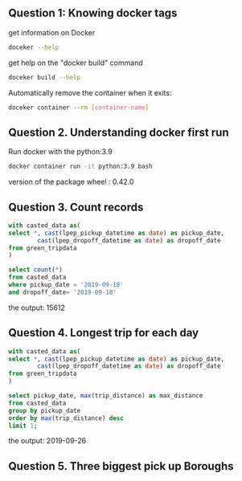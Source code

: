 ## Question 1: Knowing docker tags

get information on Docker
```bash
doceker --help
```
get help on the "docker build" command
```bash
doceker build --help
```
Automatically remove the container when it exits:
```bash
doceker container --rm [container-name]
```
## Question 2. Understanding docker first run
Run docker with the python:3.9
```bash
docker container run -it python:3.9 bash
```
version of the package wheel : 0.42.0

## Question 3. Count records
```sql
with casted_data as(
select *, cast(lpep_pickup_datetime as date) as pickup_date,
		cast(lpep_dropoff_datetime as date) as dropoff_date
from green_tripdata
)

select count(*)
from casted_data
where pickup_date = '2019-09-18'
and dropoff_date= '2019-09-18'
```
the output: 15612

## Question 4. Longest trip for each day
```sql
with casted_data as(
select *, cast(lpep_pickup_datetime as date) as pickup_date,
		cast(lpep_dropoff_datetime as date) as dropoff_date
from green_tripdata
)

select pickup_date, max(trip_distance) as max_distance
from casted_data
group by pickup_date
order by max(trip_distance) desc
limit 1;
```
the output: 2019-09-26

## Question 5. Three biggest pick up Boroughs
